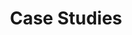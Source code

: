 ---
title: "Case Studies"
draft: false
description : "How Outsourced Sales helped companies reach their goals"
Type: "case-study"
---